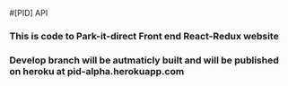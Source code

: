 #[PID] API
### This is code to Park-it-direct Front end React-Redux website

### Develop branch will be autmaticly built and will be published on heroku at pid-alpha.herokuapp.com